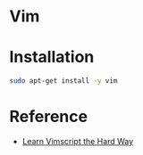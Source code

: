 # Vim

# Installation

```bash
sudo apt-get install -y vim
```

# Reference
- [Learn Vimscript the Hard Way](http://learnvimscriptthehardway.stevelosh.com/)
